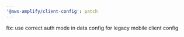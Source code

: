 ```yaml
---
'@aws-amplify/client-config': patch
---
```


fix: use correct auth mode in data config for legacy mobile client config
